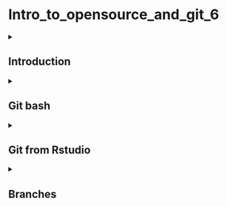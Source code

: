 # **Intro_to_opensource_and_git_6**

<details id=1>
<summary><h2>Introduction</h2></summary>

In this tutorial you will learn how to access Git through the terminal. 

This tutorial is part of a larger series of tutorials created to teach J&J statistical programmers how to use open source, GitHub, and RStudio together.

</details>

<details id=2>
<summary><h2>Git bash</h2></summary>

We are now going to go through the basics of accessing GitHub through a terminal. Normally you should not need to do this. But on occasion it is handy if for some reason you have a software problem. You do not need to worry about remembering the commands. If you just remember that you can access through the terminal, and that a reference will give you the commands then you will be good!

1. Open the windows start menu and click all apps. 
2. Scroll down until you see the Git folder. 
3. Open the dropdown menu and select Git bash. 
4. A little window should open in the middle of your screen. 
5. First copy and paste the following command:
pwd
6. This tells to what directory you are in. 
7. Let's switch directories, type: 
cd Documents/github/<your test repo>
8. Great. Let's go back to File Explorer. Open the repo, and select New -> Text Document. 
9. In the first line type, "this is a test document"
10. Save the doc as test2.txt, and close it. 
11. Go back to Git bash. 
12. type the following commands, hit <enter> after each line  
git add *  
git commit -m "add text file"  
git push origin main
13. Let's wait 30s, go back to GitHub, and open your file. 
14. See that your changes are there? Now let's edit the file in GitHub. Add a new line that says, "This is a test line from GitHub"
15. Hit Commit. 
16. Go back to Git bash. 
17. Type:  
git pull
18. Go back to File Explorer, open your file, and verify that your edits are present. 
19. Well done!

</details>

<details id=3>
<summary><h2>Git from Rstudio</h2></summary>

** This needs to be updated

You can also access the terminal from RStudio. 
1. Open RStudio in SPACE. 
2. 
2. In the bottom right window of your screen, select Files, navigate to the opensource_sandbox repo folder, and open the Readme file. 
4. Add a line to it, "Update Readme for testing terminal"
5. Hit save
6. In the bottom left quadrant of your screen, select the "Terminal" tab. 
7. In the terminal type: cd GitHub/<your repo>
8. Hit enter. 
9. As before, enter the following lines and hit <enter> after each
git add *
git commit -m "test terminal"
git push origin main
10. Go back into GitHub and check your work. 
11. Nice job!!

</details>

<details id=4>
<summary><h2>Branches</h2></summary>

1. Go back to Git bash
2. Type:
git branch
3. You should get:
*main
4. Remember that you have a test branch? Not type:
git checkout test_branch
5. Go back to File Explorer
6. Create a new text file, add a line, and save it. 
7. Now come back to Git bash. 
8. Now type the following:
git add *
git commit -m "test terminal"
git push origin <test branch name>
9. Go back to GitHub in your browser, navigate to your repo, then the test branch, and verify that your file is present. 
10. Well done!

<details id=4>
<summary><h2>Notes and resources</h2></summary>

### Some notes on the terminal
There is no need to try and commit terminal commands to memory. Unless you really prefer commandline operations, remembering commands and navigating through workflows can be really hard. 

https://confluence.jnj.com/display/AGFR/DRUPAL+and+CANVAS+Training?preview=%2F358606675%2F381474906%2FSWTM-2088_Atlassian-Git-Cheatsheet.pdf



